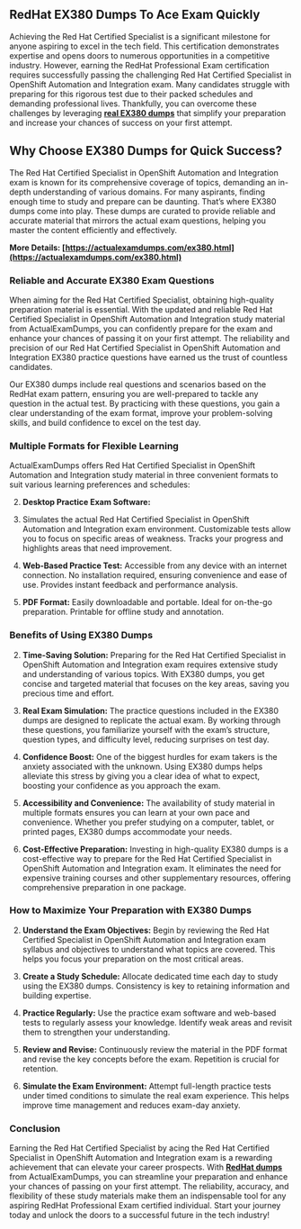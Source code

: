 ## **RedHat**  **EX380 Dumps To Ace Exam Quickly**

Achieving the Red Hat Certified Specialist is a significant milestone for anyone aspiring to excel in the tech field. This certification demonstrates expertise and opens doors to numerous opportunities in a competitive industry. However, earning the RedHat Professional Exam certification requires successfully passing the challenging Red Hat Certified Specialist in OpenShift Automation and Integration exam. Many candidates struggle with preparing for this rigorous test due to their packed schedules and demanding professional lives. Thankfully, you can overcome these challenges by leveraging  **[real EX380 dumps](https://actualexamdumps.com/ex380.html)**  that simplify your preparation and increase your chances of success on your first attempt.

## **Why Choose EX380 Dumps for Quick Success?**

The Red Hat Certified Specialist in OpenShift Automation and Integration exam is known for its comprehensive coverage of topics, demanding an in-depth understanding of various domains. For many aspirants, finding enough time to study and prepare can be daunting. That’s where EX380 dumps come into play. These dumps are curated to provide reliable and accurate material that mirrors the actual exam questions, helping you master the content efficiently and effectively.

**More Details:  [https://actualexamdumps.com/ex380.html](https://actualexamdumps.com/ex380.html)**

### **Reliable and Accurate EX380 Exam Questions**

When aiming for the Red Hat Certified Specialist, obtaining high-quality preparation material is essential. With the updated and reliable Red Hat Certified Specialist in OpenShift Automation and Integration study material from ActualExamDumps, you can confidently prepare for the exam and enhance your chances of passing it on your first attempt. The reliability and precision of our Red Hat Certified Specialist in OpenShift Automation and Integration EX380 practice questions have earned us the trust of countless candidates.

Our EX380 dumps include real questions and scenarios based on the RedHat exam pattern, ensuring you are well-prepared to tackle any question in the actual test. By practicing with these questions, you gain a clear understanding of the exam format, improve your problem-solving skills, and build confidence to excel on the test day.

### **Multiple Formats for Flexible Learning**

ActualExamDumps offers Red Hat Certified Specialist in OpenShift Automation and Integration study material in three convenient formats to suit various learning preferences and schedules:

2.  **Desktop Practice Exam Software:**
    
3.  Simulates the actual Red Hat Certified Specialist in OpenShift Automation and Integration exam environment. Customizable tests allow you to focus on specific areas of weakness. Tracks your progress and highlights areas that need improvement.
    
4.  **Web-Based Practice Test:**  Accessible from any device with an internet connection. No installation required, ensuring convenience and ease of use. Provides instant feedback and performance analysis.
    
5.  **PDF Format:**  Easily downloadable and portable. Ideal for on-the-go preparation. Printable for offline study and annotation.
    

### **Benefits of Using EX380 Dumps**

2.  **Time-Saving Solution:**  Preparing for the Red Hat Certified Specialist in OpenShift Automation and Integration exam requires extensive study and understanding of various topics. With EX380 dumps, you get concise and targeted material that focuses on the key areas, saving you precious time and effort.
    
3.  **Real Exam Simulation:**  The practice questions included in the EX380 dumps are designed to replicate the actual exam. By working through these questions, you familiarize yourself with the exam’s structure, question types, and difficulty level, reducing surprises on test day.
    
4.  **Confidence Boost:**  One of the biggest hurdles for exam takers is the anxiety associated with the unknown. Using EX380 dumps helps alleviate this stress by giving you a clear idea of what to expect, boosting your confidence as you approach the exam.
    
5.  **Accessibility and Convenience:**  The availability of study material in multiple formats ensures you can learn at your own pace and convenience. Whether you prefer studying on a computer, tablet, or printed pages, EX380 dumps accommodate your needs.
    
6.  **Cost-Effective Preparation:**  Investing in high-quality EX380 dumps is a cost-effective way to prepare for the Red Hat Certified Specialist in OpenShift Automation and Integration exam. It eliminates the need for expensive training courses and other supplementary resources, offering comprehensive preparation in one package.
    

### **How to Maximize Your Preparation with EX380 Dumps**

2.  **Understand the Exam Objectives:**  Begin by reviewing the Red Hat Certified Specialist in OpenShift Automation and Integration exam syllabus and objectives to understand what topics are covered. This helps you focus your preparation on the most critical areas.
    
3.  **Create a Study Schedule:**  Allocate dedicated time each day to study using the EX380 dumps. Consistency is key to retaining information and building expertise.
    
4.  **Practice Regularly:**  Use the practice exam software and web-based tests to regularly assess your knowledge. Identify weak areas and revisit them to strengthen your understanding.
    
5.  **Review and Revise:**  Continuously review the material in the PDF format and revise the key concepts before the exam. Repetition is crucial for retention.
    
6.  **Simulate the Exam Environment:**  Attempt full-length practice tests under timed conditions to simulate the real exam experience. This helps improve time management and reduces exam-day anxiety.
    

### **Conclusion**

Earning the Red Hat Certified Specialist by acing the Red Hat Certified Specialist in OpenShift Automation and Integration exam is a rewarding achievement that can elevate your career prospects. With  **[RedHat dumps](https://actualexamdumps.com/redhat-certification.html)**  from ActualExamDumps, you can streamline your preparation and enhance your chances of passing on your first attempt. The reliability, accuracy, and flexibility of these study materials make them an indispensable tool for any aspiring RedHat Professional Exam certified individual. Start your journey today and unlock the doors to a successful future in the tech industry!

